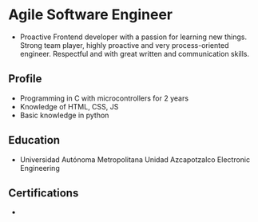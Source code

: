 <h1>Agile Software Engineer</h1>

<ul>
<li><p>Proactive Frontend developer with a passion for learning new things. Strong team player, highly proactive and very process-oriented engineer. Respectful and with great written and communication skills.</p></li>
  
</ul>
<h2>Profile</h2>
<ul>
<li>Programming in C with microcontrollers for 2 years</li>
<li>Knowledge of HTML, CSS, JS</li>
<li>Basic knowledge in python</li>
</ul>

<h2>Education</h2>
<ul>
<li>Universidad Autónoma Metropolitana Unidad Azcapotzalco Electronic Engineering</li>
</ul>

<h2>Certifications</h2>
<ul>
<li></li>
</ul>




<!--
**josafath597/josafath597** is a ✨ _special_ ✨ repository because its `README.md` (this file) appears on your GitHub profile.

Here are some ideas to get you started:

- 🔭 I’m currently working on ...
- 🌱 I’m currently learning ...
- 👯 I’m looking to collaborate on ...
- 🤔 I’m looking for help with ...
- 💬 Ask me about ...
- 📫 How to reach me: ...
- 😄 Pronouns: ...
- ⚡ Fun fact: ...
-->
